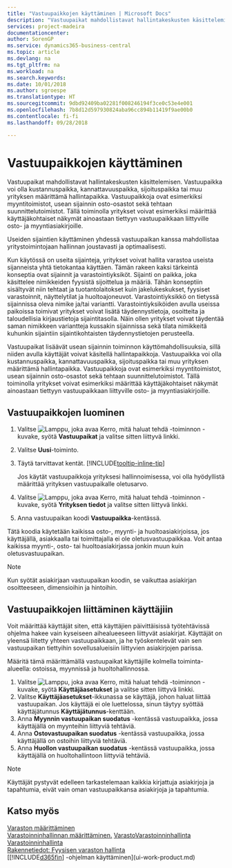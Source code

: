 ```yaml
---
title: "Vastuupaikkojen käyttäminen | Microsoft Docs"
description: "Vastuupaikat mahdollistavat hallintakeskusten käsittelemisen. Vastuupaikka voi olla kustannuspaikka, kannattavuuspaikka, sijoituspaikka tai muu yrityksen määrittämä hallintapaikka."
services: project-madeira
documentationcenter: 
author: SorenGP
ms.service: dynamics365-business-central
ms.topic: article
ms.devlang: na
ms.tgt_pltfrm: na
ms.workload: na
ms.search.keywords: 
ms.date: 10/01/2018
ms.author: sgroespe
ms.translationtype: HT
ms.sourcegitcommit: 9dbd92409ba02281f008246194f3ce0c53e4e001
ms.openlocfilehash: 7b8d12d597930824aba96cc894b11419f9ae00b0
ms.contentlocale: fi-fi
ms.lasthandoff: 09/28/2018

---
```

# <a name="work-with-responsibility-centers"></a>Vastuupaikkojen käyttäminen
Vastuupaikat mahdollistavat hallintakeskusten käsittelemisen. Vastuupaikka voi olla kustannuspaikka, kannattavuuspaikka, sijoituspaikka tai muu yrityksen määrittämä hallintapaikka. Vastuupaikkoja ovat esimerkiksi myyntitoimistot, usean sijainnin osto-osastot sekä tehtaan suunnittelutoimistot. Tällä toiminolla yritykset voivat esimerkiksi määrittää käyttäjäkohtaiset näkymät ainoastaan tiettyyn vastuupaikkaan liittyville osto- ja myyntiasiakirjoille.  

Useiden sijaintien käyttäminen yhdessä vastuupaikan kanssa mahdollistaa yritystoimintojaan hallinnan joustavasti ja optimaalisesti.

Kun käytössä on useita sijainteja, yritykset voivat hallita varastoa useista sijanneista yhtä tietokantaa käyttäen. Tämän rakeen kaksi tärkeintä konseptia ovat sijainnit ja varastointiyksiköt. Sijainti on paikka, joka käsittelee nimikkeiden fyysistä sijoittelua ja määriä. Tähän konseptiin sisältyvät niin tehtaat ja tuotantolaitokset kuin jakelukeskukset, fyysiset varastoinnit, näyttelytilat ja huoltoajoneuvot. Varastointiyksikkö on tietyssä sijainnissa oleva nimike ja/tai variantti. Varastointiyksiköiden avulla useissa paikoissa toimivat yritykset voivat lisätä täydennystietoja, osoitteita ja taloudellisia kirjaustietoja sijaintitasolla. Näin ollen yritykset voivat täydentää saman nimikkeen variantteja kussakin sijainnissa sekä tilata nimikkeitä kuhunkin sijaintiin sijaintikohtaisten täydennystietojen perusteella.  

Vastuupaikat lisäävät usean sijainnin toiminnon käyttömahdollisuuksia, sillä niiden avulla käyttäjät voivat käsitellä hallintapaikkoja. Vastuupaikka voi olla kustannuspaikka, kannattavuuspaikka, sijoituspaikka tai muu yrityksen määrittämä hallintapaikka. Vastuupaikkoja ovat esimerkiksi myyntitoimistot, usean sijainnin osto-osastot sekä tehtaan suunnittelutoimistot. Tällä toiminolla yritykset voivat esimerkiksi määrittää käyttäjäkohtaiset näkymät ainoastaan tiettyyn vastuupaikkaan liittyville osto- ja myyntiasiakirjoille.

## <a name="to-set-up-a-responsibility-center"></a>Vastuupaikkojen luominen  
1.  Valitse ![Lamppu, joka avaa Kerro, mitä haluat tehdä -toiminnon](media/ui-search/search_small.png "Kerro, mitä haluat tehdä") -kuvake, syötä **Vastuupaikat** ja valitse sitten liittyvä linkki.  
2.  Valitse **Uusi**-toiminto.  
3.  Täytä tarvittavat kentät. [!INCLUDE[tooltip-inline-tip](includes/tooltip-inline-tip_md.md)]  

    Jos käytät vastuupaikkoja yrityksesi hallinnoimisessa, voi olla hyödyllistä määrittää yrityksen vastuupaikalle oletusarvo.
4. Valitse ![Lamppu, joka avaa Kerro, mitä haluat tehdä -toiminnon](media/ui-search/search_small.png "Kerro, mitä haluat tehdä") -kuvake, syötä **Yrityksen tiedot** ja valitse sitten liittyvä linkki.
5. Anna vastuupaikan koodi **Vastuupaikka**-kentässä.

Tätä koodia käytetään kaikissa osto-, myynti- ja huoltoasiakirjoissa, jos käyttäjällä, asiakkaalla tai toimittajalla ei ole oletusvastuupaikkaa. Voit antaa kaikissa myynti-, osto- tai huoltoasiakirjassa jonkin muun kuin oletusvastuupaikan.

> [!NOTE]  
>  Kun syötät asiakirjaan vastuupaikan koodin, se vaikuttaa asiakirjan osoitteeseen, dimensioihin ja hintoihin.  

## <a name="to-assign-responsibility-centers-to-users"></a>Vastuupaikkojen liittäminen käyttäjiin  
Voit määrittää käyttäjät siten, että käyttäjien päivittäisissä työtehtävissä ohjelma hakee vain kyseiseen aihealueeseen liittyvät asiakirjat. Käyttäjät on yleensä liitetty yhteen vastuupaikkaan, ja he työskentelevät vain sen vastuupaikan tiettyihin sovellusalueisiin liittyvien asiakirjojen parissa.  

Määritä tämä määrittämällä vastuupaikat käyttäjille kolmella toiminta-alueella: ostoissa, myynnissä ja huoltohallinnossa.  

1.  Valitse ![Lamppu, joka avaa Kerro, mitä haluat tehdä -toiminnon](media/ui-search/search_small.png "Kerro, mitä haluat tehdä") -kuvake, syötä **Käyttäjäasetukset** ja valitse sitten liittyvä linkki.  
2.  Valitse **Käyttäjäasetukset**-ikkunassa se käyttäjä, johon haluat liittää vastuupaikan. Jos käyttäjä ei ole luettelossa, sinun täytyy syöttää käyttäjätunnus **Käyttäjätunnus**-kenttään.  
3.  Anna **Myynnin vastuupaikan suodatus** -kentässä vastuupaikka, jossa käyttäjällä on myynteihin liittyviä tehtäviä.  
4.  Anna **Ostovastuupaikan suodatus** -kentässä vastuupaikka, jossa käyttäjällä on ostoihin liittyviä tehtäviä.  
5.  Anna **Huollon vastuupaikan suodatus** -kentässä vastuupaikka, jossa käyttäjällä on huoltohallintoon liittyviä tehtäviä.  

> [!NOTE]  
>  Käyttäjät pystyvät edelleen tarkastelemaan kaikkia kirjattuja asiakirjoja ja tapahtumia, eivät vain oman vastuupaikkansa asiakirjoja ja tapahtumia.

## <a name="see-also"></a>Katso myös  
[Varaston määrittäminen](inventory-setup-inventory.md)  
[Varastoinninhallinnan määrittäminen.](warehouse-setup-warehouse.md)
[Varasto](inventory-manage-inventory.md)[Varastoinninhallinta](warehouse-manage-warehouse.md)  
[Varastoinninhallinta](warehouse-manage-warehouse.md)    
[Rakennetiedot: Fyysisen varaston hallinta](design-details-warehouse-management.md)  
[[!INCLUDE[d365fin](includes/d365fin_md.md)] -ohjelman käyttäminen](ui-work-product.md)

